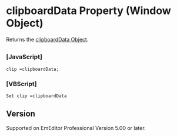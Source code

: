 # clipboardData Property (Window Object)

Returns the [clipboardData Object](../clipboarddata/index).

## 

### \[JavaScript\]

```
clip =clipboardData;
```

### \[VBScript\]

```
Set clip =clipboardData
```

## Version

Supported on EmEditor Professional Version 5.00 or later.
